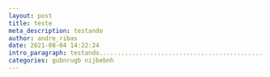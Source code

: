 ```yaml
---
layout: post
title: teste
meta_description: testando
author: andre_ribas
date: 2021-08-04 14:22:24
intro_paragraph: testando........................................................................
categories: gubnrugb nijbebnh
---
```

